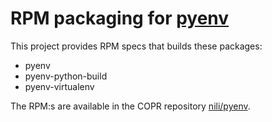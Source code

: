 # RPM packaging for [pyenv](https://github.com/yyuu/pyenv)

This project provides RPM specs that builds these packages:
- pyenv
- pyenv-python-build
- pyenv-virtualenv

The RPM:s are available in the COPR repository [nili/pyenv](https://copr.fedoraproject.org/coprs/nili/pyenv/).
